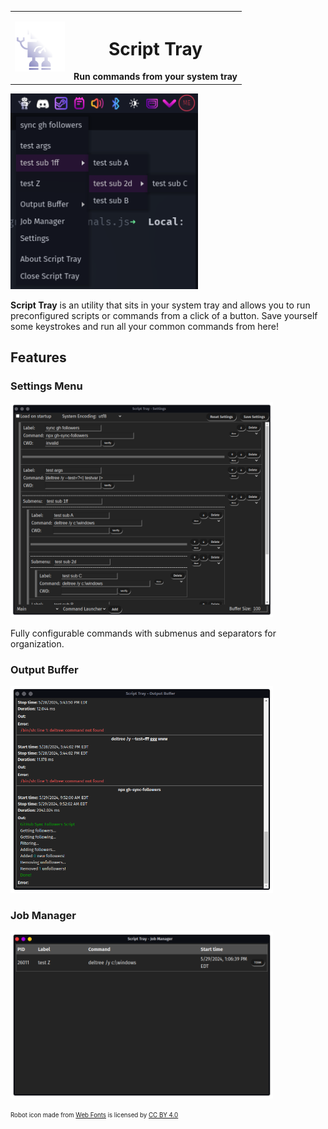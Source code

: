 <table align="center">
<tr>
  <td>
    <img src="./public/icon-512x512.png" width="80"/>
  </td>
  <th>
    <h1>Script Tray</h1>
    Run commands from your system tray
  </th>
</tr>
</table>

<img src ="./.github/image/screenshot-traymenu.png" alt="Run commands directly from your system tray" width="300"/>

__Script Tray__ is an utility that sits in your system tray and allows you to run preconfigured scripts or commands from a click of a button.  Save yourself some keystrokes and run all your common commands from here!

## Features

### Settings Menu

<img src ="./.github/image/screenshot-settings.png" alt="Customizable via in-app settings" width="420"/>

Fully configurable commands with submenus and separators for organization.  

### Output Buffer

<img src ="./.github/image/screenshot-buffer.png" alt="View previously ran commands via an output buffer" width="420"/>

### Job Manager

<img src ="./.github/image/screenshot-jobmgr.png" alt="View and manage currently running scripts via the job manager" width="420"/>

<sub><sup>
Robot icon made from <a href="http://www.onlinewebfonts.com">Web Fonts</a>
is licensed by <a href="https://creativecommons.org/licenses/by/4.0/">CC BY 4.0</a>
</sup></sub>
